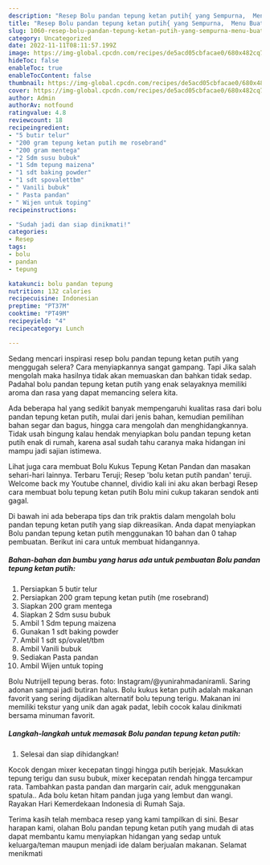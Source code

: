 ```yaml
---
description: "Resep Bolu pandan tepung ketan putih{ yang Sempurna,  Menu Buat lebaran"
title: "Resep Bolu pandan tepung ketan putih{ yang Sempurna,  Menu Buat lebaran"
slug: 1060-resep-bolu-pandan-tepung-ketan-putih-yang-sempurna-menu-buat-lebaran
category: Uncategorized
date: 2022-11-11T08:11:57.199Z
image: https://img-global.cpcdn.com/recipes/de5acd05cbfacae0/680x482cq70/bolu-pandan-tepung-ketan-putih-foto-resep-utama.jpg
hideToc: false
enableToc: true
enableTocContent: false
thumbnail: https://img-global.cpcdn.com/recipes/de5acd05cbfacae0/680x482cq70/bolu-pandan-tepung-ketan-putih-foto-resep-utama.jpg
cover: https://img-global.cpcdn.com/recipes/de5acd05cbfacae0/680x482cq70/bolu-pandan-tepung-ketan-putih-foto-resep-utama.jpg
author: Admin
authorAv: notfound
ratingvalue: 4.8
reviewcount: 18
recipeingredient:
- "5 butir telur"
- "200 gram tepung ketan putih me rosebrand"
- "200 gram mentega"
- "2 Sdm susu bubuk"
- "1 Sdm tepung maizena"
- "1 sdt baking powder"
- "1 sdt spovalettbm"
- " Vanili bubuk"
- " Pasta pandan"
- " Wijen untuk toping"
recipeinstructions:

- "Sudah jadi dan siap dinikmati!"
categories:
- Resep
tags:
- bolu
- pandan
- tepung

katakunci: bolu pandan tepung 
nutrition: 132 calories
recipecuisine: Indonesian
preptime: "PT37M"
cooktime: "PT49M"
recipeyield: "4"
recipecategory: Lunch

---
```



Sedang mencari inspirasi resep bolu pandan tepung ketan putih yang menggugah selera? Cara menyiapkannya sangat gampang. Tapi Jika salah mengolah maka hasilnya tidak akan memuaskan dan bahkan tidak sedap. Padahal bolu pandan tepung ketan putih yang enak selayaknya memiliki aroma dan rasa yang dapat memancing selera kita.


Ada beberapa hal yang sedikit banyak mempengaruhi kualitas rasa dari bolu pandan tepung ketan putih, mulai dari jenis bahan, kemudian pemilihan bahan segar dan bagus, hingga cara mengolah dan menghidangkannya. Tidak usah bingung kalau hendak menyiapkan bolu pandan tepung ketan putih enak di rumah, karena asal sudah tahu caranya maka hidangan ini mampu jadi sajian istimewa.

Lihat juga cara membuat Bolu Kukus Tepung Ketan Pandan dan masakan sehari-hari lainnya. Terbaru Teruji; Resep &#39;bolu ketan putih pandan&#39; teruji. Welcome back my Youtube channel, dividio kali ini aku akan berbagi Resep cara membuat bolu tepung ketan putih Bolu mini cukup takaran sendok anti gagal.


Di bawah ini ada beberapa tips dan trik praktis dalam mengolah bolu pandan tepung ketan putih yang siap dikreasikan. Anda dapat menyiapkan Bolu pandan tepung ketan putih menggunakan 10 bahan dan 0 tahap pembuatan. Berikut ini cara untuk membuat hidangannya.

<!--inarticleads1-->

##### Bahan-bahan dan bumbu yang harus ada untuk pembuatan Bolu pandan tepung ketan putih:

1. Persiapkan 5 butir telur
1. Persiapkan 200 gram tepung ketan putih (me rosebrand)
1. Siapkan 200 gram mentega
1. Siapkan 2 Sdm susu bubuk
1. Ambil 1 Sdm tepung maizena
1. Gunakan 1 sdt baking powder
1. Ambil 1 sdt sp/ovalet/tbm
1. Ambil  Vanili bubuk
1. Sediakan  Pasta pandan
1. Ambil  Wijen untuk toping


Bolu Nutrijell tepung beras. foto: Instagram/@yunirahmadaniramli. Saring adonan sampai jadi butiran halus. Bolu kukus ketan putih adalah makanan favorit yang sering dijadikan alternatif bolu tepung terigu. Makanan ini memiliki tekstur yang unik dan agak padat, lebih cocok kalau dinikmati bersama minuman favorit. 

<!--inarticleads2-->

##### Langkah-langkah untuk memasak Bolu pandan tepung ketan putih:


1. Selesai dan siap dihidangkan!

Kocok dengan mixer kecepatan tinggi hingga putih berjejak. Masukkan tepung terigu dan susu bubuk, mixer kecepatan rendah hingga tercampur rata. Tambahkan pasta pandan dan margarin cair, aduk menggunakan spatula.. Ada bolu ketan hitam pandan juga yang lembut dan wangi. Rayakan Hari Kemerdekaan Indonesia di Rumah Saja. 

Terima kasih telah membaca resep yang kami tampilkan di sini. Besar harapan kami, olahan Bolu pandan tepung ketan putih yang mudah di atas dapat membantu kamu menyiapkan hidangan yang sedap untuk keluarga/teman maupun menjadi ide dalam berjualan makanan. Selamat menikmati

